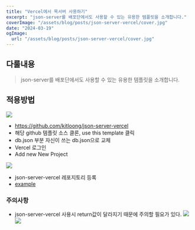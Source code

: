 ```yaml
---
title: "Vercel에서 목서버 사용하기"
excerpt: "json-server를 배포단에서도 사용할 수 있는 유용한 템플릿을 소개합니다."
coverImage: "/assets/blog/posts/json-server-vercel/cover.jpg"
date: "2024-03-19"
ogImage:
  url: "/assets/blog/posts/json-server-vercel/cover.jpg"
---
```


## 다룰내용

> json-server를 배포단에서도 사용할 수 있는 유용한 템플릿을 소개합니다.

## 적용방법

![](/assets/blog/posts/json-server-vercel/1.png)

- https://github.com/kitloong/json-server-vercel
- 해당 github 템플릿 소스 클론, use this template 클릭
- db.json 부분 자신이 쓰는 db.json으로 교체
- Vercel 로그인
- Add new New Project

![](/assets/blog/posts/json-server-vercel/2.png)

- json-server-vercel 레포지토리 등록
- [example](https://json-server-in.vercel.app/)

### **주의사항**

- json-server-vercel 사용시 return값이 달라지기 때문에 주의할 필요가 있다.
  ![](/assets/blog/posts/json-server-vercel/3.png)
  ![](/assets/blog/posts/json-server-vercel/4.png)

